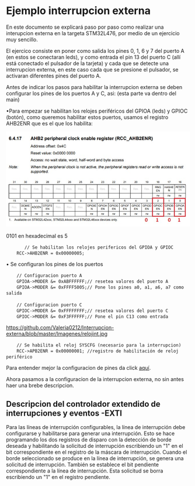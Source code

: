 # Ejemplo interrupcion externa

En este documento se explicará paso por paso como realizar una interupcion externa en la targeta STM32L476, por medio de un ejercicio muy sencillo.

El ejercico consiste en poner como salida los pines 0, 1, 6 y 7 del puerto A (en estos se conectaran leds), y como entrada el pin 13 del puerto C (allí está conectado el pulsador de la tarjeta) y cada que se detecte una interrupcion externa, en este caso cada que se presione el pulsador, se activaran diferentes pines del puerto A.

Antes de indicar los pasos para habilitar la interrupcion externa se deben configurar los pines de los puertos A y C, asi: (esta parte va dentro del main)


•Para empezar se habilitan los relojes periféricos del GPIOA (leds) y GPIOC (botón), como queremos habilitar estos puertos, usamos el registro AHB2ENR que es el que los habilita:

![relojes](https://github.com/Valeria0212/Interrupcion-externa/blob/master/Imagenes/relojes.jpg)

 0101 en hexadecimal es 5
```
       // Se habilitan los relojes perifericos del GPIOA y GPIOC
 	RCC->AHB2ENR = 0x00000005;
```

• Se configuran los pines de los puertos
```
	// Configuracion puerto A
	GPIOA->MODER &= 0xABFFFFFF;// resetea valores del puerto A
	GPIOA->MODER &= 0xFFFF5005;// Pone los pines a0, a1, a6, a7 como salida

	// Configuracion puerto C
	GPIOC->MODER &= 0xFFFFFFFF;// resetea valores del puerto C
	GPIOC->MODER &= 0xF3FFFFFF;// Pone el pin C13 como entrada
```
https://github.com/Valeria0212/Interrupcion-externa/blob/master/Imagenes/relojint.jpg

```
	// Se habilita el reloj SYSCFG (necesario para la interrupcion)
	RCC->APB2ENR = 0x00000001; //registro de habilitación de reloj periférico
```
Para entender mejor la configuracion de pines da click [aquí](https://github.com/MarianaEstrada/Guia_GPIO/blob/master/README.md).

Ahora pasamos a la configuracion de la interrupcion externa, no sin antes haer una brebe descripcion.

## Descripcion del controlador extendido de interrupciones y eventos -EXTI 

Para las líneas de interrupción configurables, la línea de interrupción debe configurarse y habilitarse para generar una interrupción. Esto se hace programando los dos registros de disparo con la detección de borde deseada y habilitando la solicitud de interrupción escribiendo un "1" en el bit correspondiente en el registro de la máscara de interrupción. Cuando el borde seleccionado se produce en la línea de interrupción, se genera una solicitud de interrupción. También se establece el bit pendiente correspondiente a la línea de interrupción. Esta solicitud se borra escribiendo un "1" en el registro pendiente.


